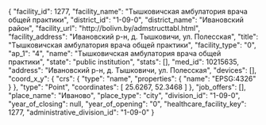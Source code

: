 {
    "facility_id": 1277,
    "facility_name": "Тышковичская амбулатория врача общей практики",
    "district_id": "1-09-0",
    "district_name": "Ивановский район",
    "facility_url": "http:\/\/bolivn.by\/admstructtabl.html",
    "facility_address": "Ивановский р-н, д. Тышковичи, ул. Полесская",
    "title": "Тышковичская амбулатория врача общей практики",
    "facility_type": "0",
    "ap_1": "4",
    "name": "Тышковичская амбулатория врача общей практики",
    "state": "public institution",
    "stats": [],
    "med_id": 10215635,
    "address": "Ивановский р-н, д. Тышковичи, ул. Полесская",
    "devices": [],
    "coord_x_y": {
        "crs": {
            "type": "name",
            "properties": {
                "name": "EPSG:4326"
            }
        },
        "type": "Point",
        "coordinates": [
            25.6267,
            52.3468
        ]
    },
    "job_offers": [],
    "place_name": "Иваново",
    "place_type": "city",
    "division_id": "1-09-0",
    "year_of_closing": null,
    "year_of_opening": "0",
    "healthcare_facility_key": 1277,
    "administrative_division_id": "1-09-0"
}